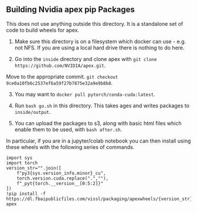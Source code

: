 ## Building Nvidia apex pip Packages

This does not use anything outside this directory.
It is a standalone set of code to build wheels
for apex.

1. Make sure this directory is on a filesystem which docker can
use - e.g. not NFS. If you are using a local hard drive there is
nothing to do here.

2. Go into the `inside` directory and clone apex with
`git clone https://github.com/NVIDIA/apex.git`.

Move to the appropriate commit.
`git checkout 9ce0a10fb6c2537ef6a59f27b7875e32a9e9b8b8`.

3. You may want to `docker pull pytorch/conda-cuda:latest`.

4. Run `bash go.sh` in this directory. This takes ages
and writes packages to `inside/output`.

5. You can upload the packages to s3, along with basic html files
which enable them to be used, with `bash after.sh`.

In particular, if you are in a jupyter/colab notebook you can
then install using these wheels with the following series of
commands.

```
import sys
import torch
version_str="".join([
    f"py3{sys.version_info.minor}_cu",
    torch.version.cuda.replace(".",""),
    f"_pyt{torch.__version__[0:5:2]}"
])
!pip install -f https://dl.fbaipublicfiles.com/vissl/packaging/apexwheels/{version_str}/download.html apex
```
